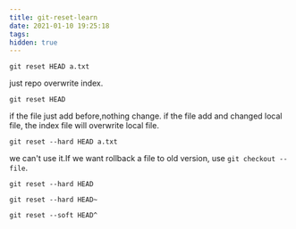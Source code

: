 ```yaml
---
title: git-reset-learn
date: 2021-01-10 19:25:18
tags:
hidden: true
---
```


```
git reset HEAD a.txt
```
just repo overwrite index.


```
git reset HEAD
```
if the file just add before,nothing change.
if the file  add and changed local file,
the index file will overwrite local file.

```
git reset --hard HEAD a.txt
```
we can't use it.If we want rollback a file to
old version,
use `git checkout -- file`.

```
git reset --hard HEAD
```



```
git reset --hard HEAD~
```

```
git reset --soft HEAD^
```

